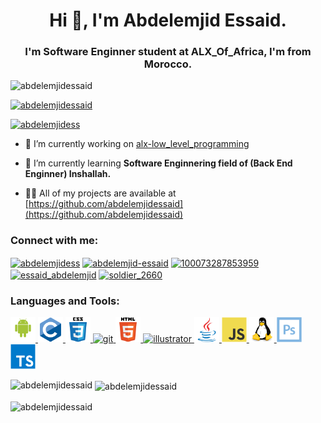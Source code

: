 <h1 align="center">Hi 👋, I'm Abdelemjid Essaid.</h1>
<h3 align="center">I'm Software Enginner student at ALX_Of_Africa, I'm from Morocco.</h3>

<p align="left"> <img src="https://komarev.com/ghpvc/?username=abdelemjidessaid&label=Profile%20views&color=0e75b6&style=flat" alt="abdelemjidessaid" /> </p>

<p align="left"> <a href="https://github.com/ryo-ma/github-profile-trophy"><img src="https://github-profile-trophy.vercel.app/?username=abdelemjidessaid" alt="abdelemjidessaid" /></a> </p>

<p align="left"> <a href="https://twitter.com/abdelemjidess" target="blank"><img src="https://img.shields.io/twitter/follow/abdelemjidess?logo=twitter&style=for-the-badge" alt="abdelemjidess" /></a> </p>

- 🔭 I’m currently working on [alx-low_level_programming](https://github.com/abdelemjidessaid/alx-low_level_programming/tree/63827b4a58b1d1d1bbe83df9ba0c440365aa88fe)

- 🌱 I’m currently learning **Software Enginnering field of (Back End Enginner) Inshallah.**

- 👨‍💻 All of my projects are available at [https://github.com/abdelemjidessaid](https://github.com/abdelemjidessaid)

<h3 align="left">Connect with me:</h3>
<p align="left">
<a href="https://twitter.com/abdelemjidess" target="blank"><img align="center" src="https://raw.githubusercontent.com/rahuldkjain/github-profile-readme-generator/master/src/images/icons/Social/twitter.svg" alt="abdelemjidess" height="30" width="40" /></a>
<a href="https://linkedin.com/in/abdelemjid-essaid" target="blank"><img align="center" src="https://raw.githubusercontent.com/rahuldkjain/github-profile-readme-generator/master/src/images/icons/Social/linked-in-alt.svg" alt="abdelemjid-essaid" height="30" width="40" /></a>
<a href="https://fb.com/100073287853959" target="blank"><img align="center" src="https://raw.githubusercontent.com/rahuldkjain/github-profile-readme-generator/master/src/images/icons/Social/facebook.svg" alt="100073287853959" height="30" width="40" /></a>
<a href="https://instagram.com/essaid_abdelemjid" target="blank"><img align="center" src="https://raw.githubusercontent.com/rahuldkjain/github-profile-readme-generator/master/src/images/icons/Social/instagram.svg" alt="essaid_abdelemjid" height="30" width="40" /></a>
<a href="https://www.hackerrank.com/soldier_2660" target="blank"><img align="center" src="https://raw.githubusercontent.com/rahuldkjain/github-profile-readme-generator/master/src/images/icons/Social/hackerrank.svg" alt="soldier_2660" height="30" width="40" /></a>
</p>

<h3 align="left">Languages and Tools:</h3>
<p align="left"> <a href="https://developer.android.com" target="_blank" rel="noreferrer"> <img src="https://raw.githubusercontent.com/devicons/devicon/master/icons/android/android-original-wordmark.svg" alt="android" width="40" height="40"/> </a> <a href="https://www.cprogramming.com/" target="_blank" rel="noreferrer"> <img src="https://raw.githubusercontent.com/devicons/devicon/master/icons/c/c-original.svg" alt="c" width="40" height="40"/> </a> <a href="https://www.w3schools.com/css/" target="_blank" rel="noreferrer"> <img src="https://raw.githubusercontent.com/devicons/devicon/master/icons/css3/css3-original-wordmark.svg" alt="css3" width="40" height="40"/> </a> <a href="https://git-scm.com/" target="_blank" rel="noreferrer"> <img src="https://www.vectorlogo.zone/logos/git-scm/git-scm-icon.svg" alt="git" width="40" height="40"/> </a> <a href="https://www.w3.org/html/" target="_blank" rel="noreferrer"> <img src="https://raw.githubusercontent.com/devicons/devicon/master/icons/html5/html5-original-wordmark.svg" alt="html5" width="40" height="40"/> </a> <a href="https://www.adobe.com/in/products/illustrator.html" target="_blank" rel="noreferrer"> <img src="https://www.vectorlogo.zone/logos/adobe_illustrator/adobe_illustrator-icon.svg" alt="illustrator" width="40" height="40"/> </a> <a href="https://www.java.com" target="_blank" rel="noreferrer"> <img src="https://raw.githubusercontent.com/devicons/devicon/master/icons/java/java-original.svg" alt="java" width="40" height="40"/> </a> <a href="https://developer.mozilla.org/en-US/docs/Web/JavaScript" target="_blank" rel="noreferrer"> <img src="https://raw.githubusercontent.com/devicons/devicon/master/icons/javascript/javascript-original.svg" alt="javascript" width="40" height="40"/> </a> <a href="https://www.linux.org/" target="_blank" rel="noreferrer"> <img src="https://raw.githubusercontent.com/devicons/devicon/master/icons/linux/linux-original.svg" alt="linux" width="40" height="40"/> </a> <a href="https://www.photoshop.com/en" target="_blank" rel="noreferrer"> <img src="https://raw.githubusercontent.com/devicons/devicon/master/icons/photoshop/photoshop-line.svg" alt="photoshop" width="40" height="40"/> </a> <a href="https://www.typescriptlang.org/" target="_blank" rel="noreferrer"> <img src="https://raw.githubusercontent.com/devicons/devicon/master/icons/typescript/typescript-original.svg" alt="typescript" width="40" height="40"/> </a> </p>

<p><img align="left" src="https://github-readme-stats.vercel.app/api/top-langs?username=abdelemjidessaid&show_icons=true&locale=en&layout=compact" alt="abdelemjidessaid" /></p>

<p>&nbsp;<img align="center" src="https://github-readme-stats.vercel.app/api?username=abdelemjidessaid&show_icons=true&locale=en" alt="abdelemjidessaid" /></p>

<p><img align="center" src="https://github-readme-streak-stats.herokuapp.com/?user=abdelemjidessaid&" alt="abdelemjidessaid" /></p>
